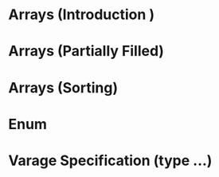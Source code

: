 # Arrays (Introduction )

# Arrays (Partially Filled)

# Arrays (Sorting)

# Enum

# Varage Specification (type ...)
 

